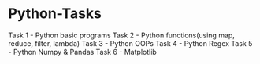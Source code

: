 # Python-Tasks
Task 1 - Python basic programs
Task 2 - Python functions(using map, reduce, filter, lambda)
Task 3 - Python OOPs
Task 4 - Python Regex
Task 5 - Python Numpy & Pandas 
Task 6 - Matplotlib
